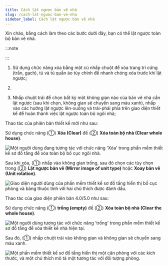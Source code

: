 ```yaml
---
title: Cách lật ngược bản vẽ nhà
slug: /cach-lat-nguoc-ban-ve-nha
sidebar_label: Cách lật ngược bản vẽ nhà
---
```


Xin chào, bằng cách làm theo các bước dưới đây, bạn có thể lật ngược toàn bộ bản vẽ nhà.

:::note

:::

1. Sử dụng chức năng xóa bằng một cú nhấp chuột để xóa trang trí cứng (trần, gạch), tủ và tủ quần áo tùy chỉnh để nhanh chóng xóa trước khi lật ngược;

2. 

3. Nhấp chuột trái để chọn bất kỳ một không gian nào của bản vẽ nhà cần lật ngược (sau khi chọn, không gian sẽ chuyển sang màu xanh), nhấp vào các hướng lật ngược lên-xuống và trái-phải phía trên giao diện thiết kế để hoàn thành việc lật ngược toàn bộ ngôi nhà;

Thao tác của phiên bản thiết kế mới như sau:

Sử dụng chức năng (①) **Xóa (Clear)** để (②) **Xóa toàn bộ nhà (Clear whole house)**.

![Một người dùng đang tương tác với chức năng 'Xóa' trong phần mềm thiết kế sơ đồ tầng để xóa toàn bộ bố cục ngôi nhà.](https://storage.googleapis.com/jegavn_kb/images/recNB2qNBJ6kt8PS91751867606563)

Sau khi xóa, (①) nhấp vào không gian trống, sau đó chọn các tùy chọn trong (②) **Lật ngược bản vẽ (Mirror image of unit type)** hoặc **Xoay bản vẽ (Unit rotation)**.

![Giao diện người dùng của phần mềm thiết kế sơ đồ tầng hiển thị bố cục phòng và bảng thuộc tính với hai chú thích được đánh dấu.](https://storage.googleapis.com/jegavn_kb/images/recNB2qNBJ6kt8PS91751867606567)

Thao tác của giao diện phiên bản 4.0/5.0 như sau:

Sử dụng chức năng (①) **trống (empty)** để (②) **Xóa toàn bộ nhà (Clear the whole house)**.

![Một người dùng tương tác với chức năng 'trống' trong phần mềm thiết kế sơ đồ tầng để xóa thiết kế nhà hiện tại.](https://storage.googleapis.com/jegavn_kb/images/recNB2qNBJ6kt8PS91751867606571)

Sau đó, (①) nhấp chuột trái vào không gian và không gian sẽ chuyển sang màu xanh.

![Một phần mềm thiết kế sơ đồ tầng hiển thị một căn phòng với các kích thước, và một chú thích mô tả một tương tác với đối tượng phòng.](https://storage.googleapis.com/jegavn_kb/images/recNB2qNBJ6kt8PS91751867606573)